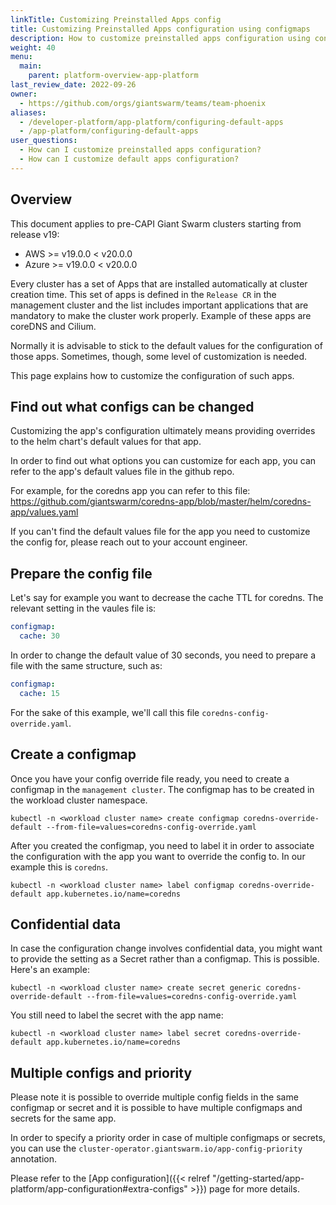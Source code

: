 ```yaml
---
linkTitle: Customizing Preinstalled Apps config
title: Customizing Preinstalled Apps configuration using configmaps
description: How to customize preinstalled apps configuration using configmaps or secrets.
weight: 40
menu:
  main:
    parent: platform-overview-app-platform
last_review_date: 2022-09-26
owner:
  - https://github.com/orgs/giantswarm/teams/team-phoenix
aliases:
  - /developer-platform/app-platform/configuring-default-apps
  - /app-platform/configuring-default-apps
user_questions:
  - How can I customize preinstalled apps configuration?
  - How can I customize default apps configuration?
---
```


## Overview

This document applies to pre-CAPI Giant Swarm clusters starting from release v19:

- AWS >= v19.0.0 < v20.0.0
- Azure >= v19.0.0 < v20.0.0

Every cluster has a set of Apps that are installed automatically at cluster creation time.
This set of apps is defined in the `Release CR` in the management cluster and the list includes important applications 
that are mandatory to make the cluster work properly. Example of these apps are coreDNS and Cilium.

Normally it is advisable to stick to the default values for the configuration of those apps.
Sometimes, though, some level of customization is needed.

This page explains how to customize the configuration of such apps.

## Find out what configs can be changed

Customizing the app's configuration ultimately means providing overrides to the helm chart's default values for that app. 

In order to find out what options you can customize for each app, you can refer to the app's default values file in the github repo.

For example, for the coredns app you can refer to this file: https://github.com/giantswarm/coredns-app/blob/master/helm/coredns-app/values.yaml

If you can't find the default values file for the app you need to customize the config for, please reach out to your account engineer.

## Prepare the config file

Let's say for example you want to decrease the cache TTL for coredns. The relevant setting in the vaules file is:

```yaml
configmap:
  cache: 30
```

In order to change the default value of 30 seconds, you need to prepare a file with the same structure, such as:

```yaml
configmap:
  cache: 15
```

For the sake of this example, we'll call this file `coredns-config-override.yaml`.

## Create a configmap

Once you have your config override file ready, you need to create a configmap in the `management cluster`.
The configmap has to be created in the workload cluster namespace.

```
kubectl -n <workload cluster name> create configmap coredns-override-default --from-file=values=coredns-config-override.yaml
```

After you created the configmap, you need to label it in order to associate the configuration with the app you want to
override the config to. In our example this is `coredns`.

```
kubectl -n <workload cluster name> label configmap coredns-override-default app.kubernetes.io/name=coredns
```

## Confidential data

In case the configuration change involves confidential data, you might want to provide the setting as a Secret rather than a configmap.
This is possible. Here's an example:

```
kubectl -n <workload cluster name> create secret generic coredns-override-default --from-file=values=coredns-config-override.yaml
```

You still need to label the secret with the app name:

```
kubectl -n <workload cluster name> label secret coredns-override-default app.kubernetes.io/name=coredns
```

## Multiple configs and priority

Please note it is possible to override multiple config fields in the same configmap or secret and it is possible to
have multiple configmaps and secrets for the same app.

In order to specify a priority order in case of multiple configmaps or secrets, you can use the `cluster-operator.giantswarm.io/app-config-priority` annotation.

Please refer to the [App configuration]({{< relref "/getting-started/app-platform/app-configuration#extra-configs" >}}) page for more details.
